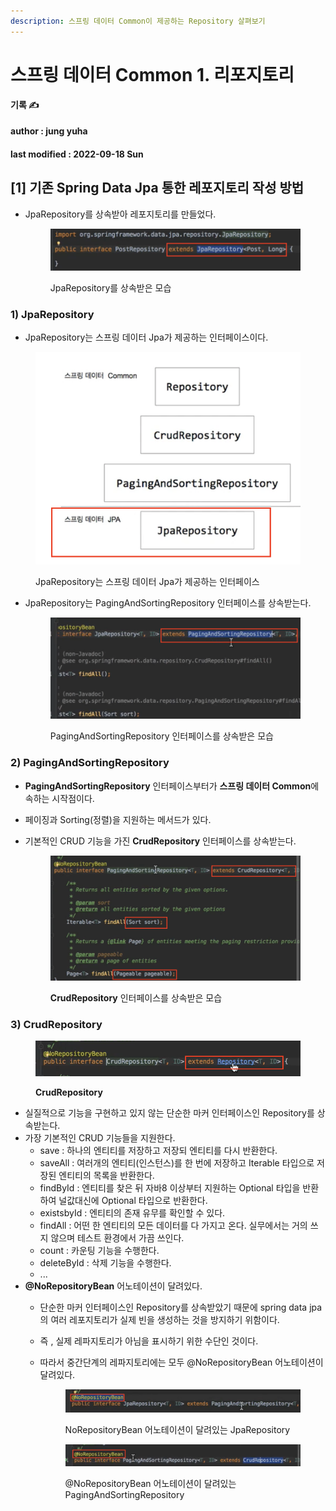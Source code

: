 ```yaml
---
description: 스프링 데이터 Common이 제공하는 Repository 살펴보기
---
```


# 스프링 데이터 Common 1. 리포지토리

**기록 ✍️**

#### author : jung yuha

#### last modified : 2022-09-18 Sun

## \[1] 기존 Spring Data Jpa 통한 레포지토리 작성 방법

*   JpaRepository를 상속받아 레포지토리를 만들었다.

    <figure><img src=".gitbook/assets/image (4) (1).png" alt=""><figcaption><p> JpaRepository를 상속받은 모습</p></figcaption></figure>

### 1) JpaRepository

* JpaRepository는 스프링 데이터 Jpa가 제공하는 인터페이스이다.

<figure><img src=".gitbook/assets/image (3) (1) (1) (1).png" alt=""><figcaption><p> JpaRepository는 스프링 데이터 Jpa가 제공하는 인터페이스</p></figcaption></figure>



*   JpaRepository는 PagingAndSortingRepository 인터페이스를 상속받는다.&#x20;

    <figure><img src=".gitbook/assets/image (1) (1) (1) (1).png" alt=""><figcaption><p> PagingAndSortingRepository 인터페이스를 상속받은 모습</p></figcaption></figure>

### 2) PagingAndSortingRepository

* **PagingAndSortingRepository** 인터페이스부터가 **스프링 데이터 Common**에 속하는 시작점이다.
* 페이징과 Sorting(정렬)을 지원하는 메서드가 있다.
*   기본적인 CRUD 기능을 가진 **CrudRepository** 인터페이스를 상속받는다.

    <figure><img src=".gitbook/assets/image (2) (2) (1).png" alt=""><figcaption><p><strong>CrudRepository</strong> 인터페이스를 상속받은 모습</p></figcaption></figure>

### 3) **CrudRepository**

<figure><img src=".gitbook/assets/image (5) (1) (1).png" alt=""><figcaption><p> <strong>CrudRepository</strong></p></figcaption></figure>

* 실질적으로 기능을 구현하고 있지 않는 단순한 마커 인터페이스인 Repository를 상속받는다.
* 가장 기본적인 CRUD 기능들을 지원한다.
  * save : 하나의 엔티티를 저장하고 저장되 엔티티를 다시 반환한다.
  * saveAll : 여러개의 엔티티(인스턴스)를 한 번에 저장하고 Iterable 타입으로 저장된 엔티티의 목록을 반환한다.
  * findById : 엔티티를 찾은 뒤 자바8 이상부터 지원하는 Optional 타입을 반환하여 널값대신에 Optional 타입으로 반환한다.
  * existsbyId : 엔티티의 존재 유무를 확인할 수 있다.
  * findAll : 어떤 한 엔티티의 모든 데이터를 다 가지고 온다. 실무에서는 거의 쓰지 않으며 테스트 환경에서 가끔 쓰인다.
  * count : 카운팅 기능을 수행한다.
  * deleteById : 삭제 기능을 수행한다.
  * ...
* **@NoRepositoryBean** 어노테이션이 달려있다.
  * 단순한 마커 인터페이스인 Repository를 상속받았기 때문에 spring data jpa의 여러 레포지토리가 실제 빈을 생성하는 것을 방지하기 위함이다.
  * 즉 , 실제 레파지토리가 아님을 표시하기 위한 수단인 것이다.
  *   따라서 중간단계의 레파지토리에는 모두 @NoRepositoryBean 어노테이션이 달려있다.

      <figure><img src=".gitbook/assets/image (2) (1) (1).png" alt=""><figcaption><p> NoRepositoryBean 어노테이션이 달려있는 JpaRepository</p></figcaption></figure>

      <figure><img src=".gitbook/assets/image (6) (1) (1).png" alt=""><figcaption><p> @NoRepositoryBean 어노테이션이 달려있는 PagingAndSortingRepository</p></figcaption></figure>
